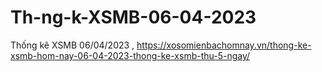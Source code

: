 # Th-ng-k-XSMB-06-04-2023
Thống kê XSMB 06/04/2023 , https://xosomienbachomnay.vn/thong-ke-xsmb-hom-nay-06-04-2023-thong-ke-xsmb-thu-5-ngay/  
